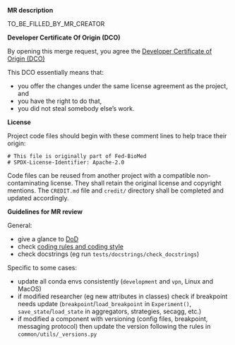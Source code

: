 **MR description**

TO_BE_FILLED_BY_MR_CREATOR

**Developer Certificate Of Origin (DCO)**

By opening this merge request, you agree the
[Developer Certificate of Origin (DCO)](https://gitlab.inria.fr/fedbiomed/fedbiomed/-/blob/develop/CONTRIBUTING.md#fed-biomed-developer-certificate-of-origin-dco)

This DCO essentially means that:

- you offer the changes under the same license agreement as the project, and
- you have the right to do that,
- you did not steal somebody else’s work.

**License**

Project code files should begin with these comment lines to help trace their origin:
```
# This file is originally part of Fed-BioMed
# SPDX-License-Identifier: Apache-2.0
```

Code files can be reused from another project with a compatible non-contaminating license.
They shall retain the original license and copyright mentions.
The `CREDIT.md` file and `credit/` directory shall be completed and updated accordingly.


**Guidelines for MR review**

General:

* give a glance to [DoD](https://fedbiomed.org/latest/developer/Fed-BioMed_DoD.pdf)
* check [coding rules and coding style](https://fedbiomed.org/latest/developer/usage_and_tools/#coding-style)
* check docstrings (eg run `tests/docstrings/check_docstrings`)

Specific to some cases:

* update all conda envs consistently (`development` and `vpn`, Linux and MacOS)
* if modified researcher (eg new attributes in classes) check if breakpoint needs update (`breakpoint`/`load_breakpoint` in `Experiment()`, `save_state`/`load_state` in aggregators, strategies, secagg, etc.)
* if modified a component with versioning (config files, breakpoint, messaging protocol) then update the version following the rules in `common/utils/_versions.py`
